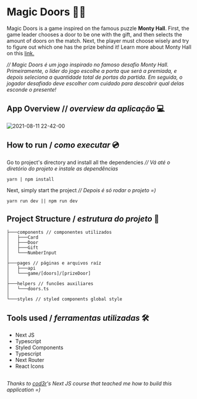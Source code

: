 # Magic Doors 🚪✨
Magic Doors is a game inspired on the famous puzzle **Monty Hall**. First, the game leader chooses a door to be one with the gift, and then selects the amount of doors on the match. Next, the player must choose wisely and try to figure out which one has the prize behind it! Learn more about Monty Hall on this [link.](https://en.wikipedia.org/wiki/Monty_Hall_problem)

*// Magic Doors é um jogo inspirado no famoso desafio Monty Hall. Primeiramente, o líder do jogo escolhe a porta que será a premiada, e depois seleciona a quantidade total de portas da partida. Em seguida, o jogador desafiado deve escolher com cuidado para descobrir qual delas esconde o presente!*

## App Overview // *overview da aplicação* 💻

![2021-08-11 22-42-00](https://user-images.githubusercontent.com/53411709/129257850-24594232-2014-424a-8c2b-5a59d8ebd548.gif)


## How to run / *como executar* 💿

Go to project's directory and install all the dependencies
*//  Vá até o diretório do projeto e instale as dependências*
```
yarn | npm install
```
Next, simply start the project
*// Depois é só rodar o projeto =)*
```
yarn run dev || npm run dev
```
## Project Structure / *estrutura do projeto* 🌳
```
├───components // componentes utilizados
│   ├───Card
│   ├───Door
│   ├───Gift
│   └───NumberInput
│
├───pages // páginas e arquivos raíz
│   ├───api
│   └───game/[doors]/[prizeDoor] 
│
├───helpers // funcões auxiliares
│   └───doors.ts
│
└───styles // styled components global style

``` 
## Tools used / *ferramentas utilizadas* 🛠
- Next JS
- Typescript
- Styled Components
- Typescript
- Next Router 
- React Icons

## 
*Thanks to [cod3r](https://www.cod3r.com.br/)'s Next JS course that teached me how to build this application =)*


